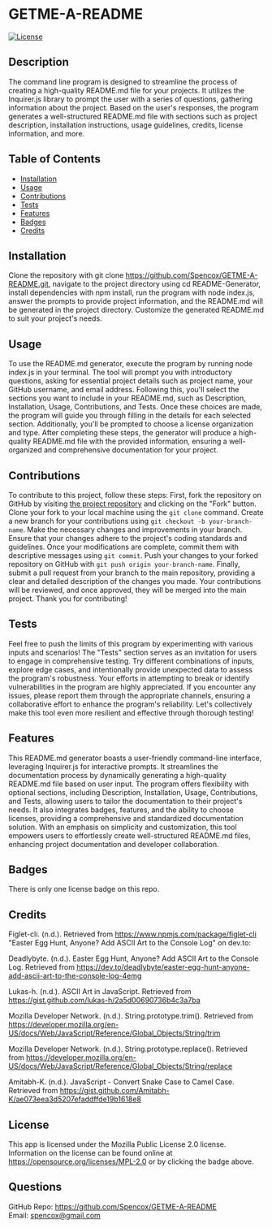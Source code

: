 # GETME-A-README
[![License](https://img.shields.io/badge/License-MPL_2.0-brightgreen.svg)](https://opensource.org/licenses/MPL-2.0)
## Description
The command line program is designed to streamline the process of creating a high-quality README.md file for your projects. It utilizes the Inquirer.js library to prompt the user with a series of questions, gathering information about the project. Based on the user's responses, the program generates a well-structured README.md file with sections such as project description, installation instructions, usage guidelines, credits, license information, and more.
## Table of Contents
- [Installation](#installation)
- [Usage](#usage)
- [Contributions](#contributions)
- [Tests](#tests)
- [Features](#features)
- [Badges](#badges)
- [Credits](#credits)
## Installation
Clone the repository with git clone https://github.com/Spencox/GETME-A-README.git, navigate to the project directory using cd README-Generator, install dependencies with npm install, run the program with node index.js, answer the prompts to provide project information, and the README.md will be generated in the project directory. Customize the generated README.md to suit your project's needs.
## Usage
To use the README.md generator, execute the program by running node index.js in your terminal. The tool will prompt you with introductory questions, asking for essential project details such as project name, your GitHub username, and email address. Following this, you'll select the sections you want to include in your README.md, such as Description, Installation, Usage, Contributions, and Tests. Once these choices are made, the program will guide you through filling in the details for each selected section. Additionally, you'll be prompted to choose a license organization and type. After completing these steps, the generator will produce a high-quality README.md file with the provided information, ensuring a well-organized and comprehensive documentation for your project.
## Contributions
To contribute to this project, follow these steps: First, fork the repository on GitHub by visiting [the project repository](https://github.com/Spencox/GETME-A-README.git) and clicking on the "Fork" button. Clone your fork to your local machine using the `git clone` command. Create a new branch for your contributions using `git checkout -b your-branch-name`. Make the necessary changes and improvements in your branch. Ensure that your changes adhere to the project's coding standards and guidelines. Once your modifications are complete, commit them with descriptive messages using `git commit`. Push your changes to your forked repository on GitHub with `git push origin your-branch-name`. Finally, submit a pull request from your branch to the main repository, providing a clear and detailed description of the changes you made. Your contributions will be reviewed, and once approved, they will be merged into the main project. Thank you for contributing!
## Tests
Feel free to push the limits of this program by experimenting with various inputs and scenarios! The "Tests" section serves as an invitation for users to engage in comprehensive testing. Try different combinations of inputs, explore edge cases, and intentionally provide unexpected data to assess the program's robustness. Your efforts in attempting to break or identify vulnerabilities in the program are highly appreciated. If you encounter any issues, please report them through the appropriate channels, ensuring a collaborative effort to enhance the program's reliability. Let's collectively make this tool even more resilient and effective through thorough testing!
## Features
This README.md generator boasts a user-friendly command-line interface, leveraging Inquirer.js for interactive prompts. It streamlines the documentation process by dynamically generating a high-quality README.md file based on user input. The program offers flexibility with optional sections, including Description, Installation, Usage, Contributions, and Tests, allowing users to tailor the documentation to their project's needs. It also integrates badges, features, and the ability to choose licenses, providing a comprehensive and standardized documentation solution. With an emphasis on simplicity and customization, this tool empowers users to effortlessly create well-structured README.md files, enhancing project documentation and developer collaboration.
## Badges
There is only one license badge on this repo.
## Credits
Figlet-cli. (n.d.). Retrieved from https://www.npmjs.com/package/figlet-cli
"Easter Egg Hunt, Anyone? Add ASCII Art to the Console Log" on dev.to:

Deadlybyte. (n.d.). Easter Egg Hunt, Anyone? Add ASCII Art to the Console Log. Retrieved from https://dev.to/deadlybyte/easter-egg-hunt-anyone-add-ascii-art-to-the-console-log-4emg

Lukas-h. (n.d.). ASCII Art in JavaScript. Retrieved from https://gist.github.com/lukas-h/2a5d00690736b4c3a7ba

Mozilla Developer Network. (n.d.). String.prototype.trim(). Retrieved from https://developer.mozilla.org/en-US/docs/Web/JavaScript/Reference/Global_Objects/String/trim

Mozilla Developer Network. (n.d.). String.prototype.replace(). Retrieved from https://developer.mozilla.org/en-US/docs/Web/JavaScript/Reference/Global_Objects/String/replace

Amitabh-K. (n.d.). JavaScript - Convert Snake Case to Camel Case. Retrieved from https://gist.github.com/Amitabh-K/ae073eea3d5207efaddffde19b1618e8
## License
This app is licensed under the Mozilla Public License 2.0 license. Information on the license can be found online at https://opensource.org/licenses/MPL-2.0 or by clicking the badge above.
## Questions
GitHub Repo: https://github.com/Spencox/GETME-A-README  
Email: spencox@gmail.com